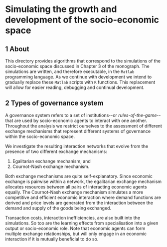 # Simulating the growth and development of the socio-economic space

## 1 About

This directory provides algorithms that correspond to the simulations of the socio-economic space discussed in Chapter 3 of the monograph. The simulations are written, and therefore executable, in the `Matlab` programming language. As we continue with development we intend to gradually replace these `Matlab` scripts with `R` functions. This replacement will allow for easier reading, debugging and continual development.

## 2 Types of governance system

A governance system refers to a set of institutions--or _rules-of-the-game_--that are used by socio-economic agents to interact with one another. Throughout the analysis we restrict ourselves to the assessment of different exchange mechanisms that represent different systems of governance within the socio-economic space.

We investigate the resulting interaction networks that evolve from the presence of two different exchange mechanisms:

1. Egalitarian exchange mechanism; and 
2. Cournot-Nash exchange mechanism. 

Both exchange mechanisms are quite self-explanatory. Since economic exchange is pairwise within a network, the egalitarian exchange mechanism allocates resources between all pairs of interacting economic agents equally. The Cournot-Nash exchange mechanism simulates a more competitive and efficient economic interaction where demand functions are derived and price levels are generated from the interaction between the demand and supply of the goods being exchanged.

Transaction costs, interaction inefficiencies, are also built into the simulations. So too are the learning effects from specialisation into a given output or socio-economic role. Note that economic agents can form multiple exchange relationships, but will only engage in an economic interaction if it is mutually beneficial to do so.
